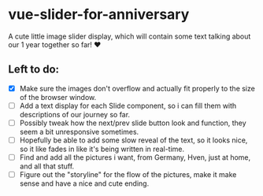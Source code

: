 # vue-slider-for-anniversary

A cute little image slider display, which will contain some text talking about our 1 year together so far! ❤️

## Left to do:
- [x] Make sure the images don't overflow and actually fit properly to the size of the browser window.
- [ ] Add a text display for each Slide component, so i can fill them with descriptions of our journey so far.
- [ ] Possibly tweak how the next/prev slide button look and function, they seem a bit unresponsive sometimes.
- [ ] Hopefully be able to add some slow reveal of the text, so it looks nice, so it like fades in like it's being written in real-time.
- [ ] Find and add all the pictures i want, from Germany, Hven, just at home, and all that stuff.
- [ ] Figure out the "storyline" for the flow of the pictures, make it make sense and have a nice and cute ending.
